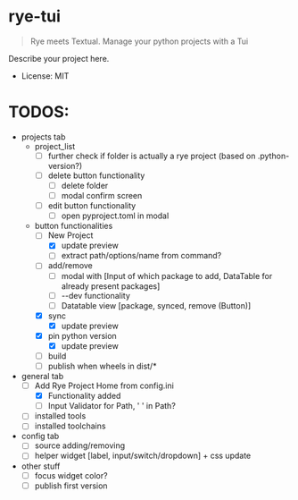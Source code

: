 # rye-tui

> Rye meets Textual. Manage your python projects with a Tui

Describe your project here.
* License: MIT

# TODOS:
- projects tab
    - project_list
        - [ ] further check if folder is actually a rye project (based on .python-version?)
        - [ ] delete button functionality
            - [ ] delete folder
            - [ ] modal confirm screen
        - [ ] edit button functionality
            -[ ] open pyproject.toml in modal
    - button functionalities
        - [ ] New Project
            - [X] update preview
            - [ ] extract path/options/name from command?
        - [ ] add/remove
            - [ ] modal with [Input of which package to add, DataTable for already present packages]
            - [ ] --dev functionality
            - [ ] Datatable view [package, synced, remove (Button)]
        - [X] sync
            - [X] update preview
        - [X] pin python version
            - [X] update preview
        - [ ] build
        - [ ] publish when wheels in dist/*
- general tab
    - [ ] Add Rye Project Home from config.ini
        - [x] Functionality added
        - [ ] Input Validator for Path, ' ' in Path?
    - [ ] installed tools
    - [ ] installed toolchains
- config tab
    - [ ] source adding/removing
    - [ ] helper widget [label, input/switch/dropdown] + css update
- other stuff
    - [ ] focus widget color?
    - [ ] publish first version